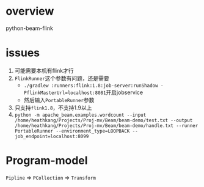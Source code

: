 # overview
python-beam-flink 
# issues
1. 可能需要本机有flink才行
2. `FlinkRunner`这个参数有问题，还是需要
   - ```./gradlew :runners:flink:1.8:job-server:runShadow -PflinkMasterUrl=localhost:8081```开启jobservice
   - 然后输入`PortableRunner`参数
3. 只支持`flink1.8`，不支持1.9以上
4. ```python -m apache_beam.examples.wordcount --input /home/heathkang/Projects/Proj-mv/Beam/beam-demo/test.txt --output /home/heathkang/Projects/Proj-mv/Beam/beam-demo/handle.txt --runner PortableRunner --environment_type=LOOPBACK --job_endpoint=localhost:8099```

# Program-model
`Pipline` => `PCollection` => `Transform`